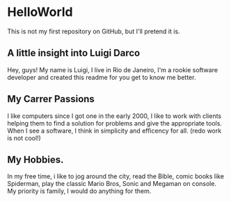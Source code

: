 # HelloWorld
This is not my first repository on GitHub, but I'll pretend it is. 

## A little insight into Luigi Darco
Hey, guys! My name is Luigi, I live in Rio de Janeiro, I'm a rookie software developer and created this readme for you get to know me better. 

## My Carrer Passions
I like computers since I got one in the early 2000, I like to work with clients helping them to find a solution for problems and give the appropriate tools. When I see a software, I think in simplicity and efficency for all. (redo work is not cool!)   

## My Hobbies. 
In my free time, i like to jog around the city, read the Bible, comic books like Spiderman, play the classic Mario Bros, Sonic and Megaman on console. My priority is family, I would do anything for them.    

